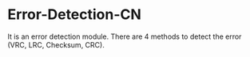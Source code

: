# Error-Detection-CN
It is an error detection module. There are 4 methods to detect the error (VRC, LRC, Checksum, CRC).

